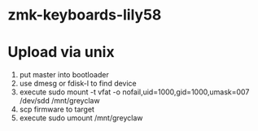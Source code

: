 # zmk-keyboards-lily58



# Upload via unix

1. put master into bootloader
2. use dmesg or fdisk-l to find device
3. execute sudo mount -t vfat -o  nofail,uid=1000,gid=1000,umask=007 /dev/sdd /mnt/greyclaw
4. scp firmware to target
5. execute sudo umount /mnt/greyclaw